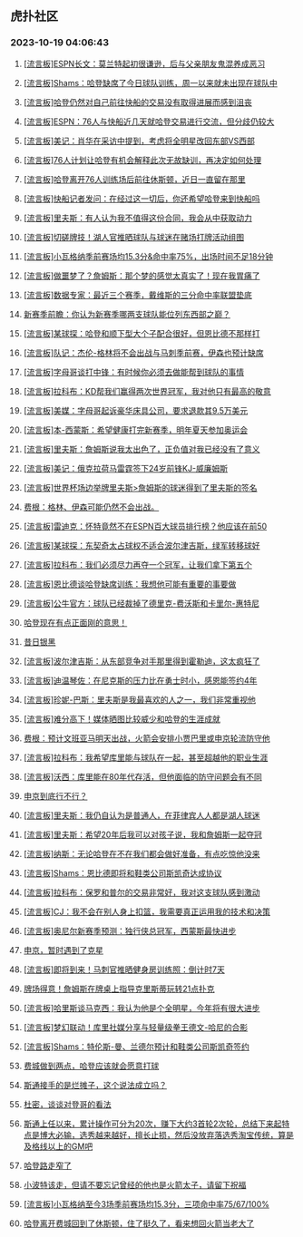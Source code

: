 ## 虎扑社区 
### 2023-10-19 04:06:43

1. [[流言板]ESPN长文：莫兰特起初很谦逊，后与父亲朋友鬼混养成恶习](https://bbs.hupu.com/62532634.html)

2. [[流言板]Shams：哈登缺席了今日球队训练，周一以来就未出现在球队中](https://bbs.hupu.com/62532104.html)

3. [[流言板]哈登仍然对自己前往快船的交易没有取得进展而感到沮丧](https://bbs.hupu.com/62532373.html)

4. [[流言板]ESPN：76人与快船近几天就哈登交易进行交流，但分歧仍较大](https://bbs.hupu.com/62532474.html)

5. [[流言板]美记：肖华在采访中提到，考虑将全明星改回东部VS西部](https://bbs.hupu.com/62532034.html)

6. [[流言板]76人计划让哈登有机会解释此次无故缺训，再决定如何处理](https://bbs.hupu.com/62532440.html)

7. [[流言板]哈登离开76人训练场后前往休斯顿，近日一直留在那里](https://bbs.hupu.com/62532415.html)

8. [[流言板]快船记者发问：在经过这一切后，你还希望哈登来到快船吗](https://bbs.hupu.com/62532950.html)

9. [[流言板]里夫斯：有人认为我不值得这份合同，我会从中获取动力](https://bbs.hupu.com/62531121.html)

10. [[流言板]切磋牌技！湖人官推晒球队与球迷在赌场打牌活动组图](https://bbs.hupu.com/62531991.html)

11. [[流言板]小瓦格纳季前赛场均15.3分&命中率75%，出场时间不足18分钟](https://bbs.hupu.com/62531649.html)

12. [[流言板]做噩梦了？詹姆斯：那个梦的感觉太真实了！现在我胃痛了](https://bbs.hupu.com/62530405.html)

13. [[流言板]数据专家：最近三个赛季，戴维斯的三分命中率联盟垫底](https://bbs.hupu.com/62530937.html)

14. [新赛季前瞻：你认为新赛季哪两支球队能位列东西部之巅？](https://bbs.hupu.com/62528681.html)

15. [[流言板]某球探：哈登和顺下型大个子配合很好，但恩比德不那样打](https://bbs.hupu.com/62528689.html)

16. [[流言板]队记：杰伦-格林将不会出战与马刺季前赛，伊森也预计缺席](https://bbs.hupu.com/62532918.html)

17. [[流言板]字母哥谈打中锋：有时候你必须去做能帮到球队的事情](https://bbs.hupu.com/62531769.html)

18. [[流言板]拉科布：KD帮我们赢得两次世界冠军，我对他只有最高的敬意](https://bbs.hupu.com/62533080.html)

19. [[流言板]美媒：字母哥起诉豪华床具公司，要求退款其9.5万美元](https://bbs.hupu.com/62532903.html)

20. [[流言板]本-西蒙斯：希望健康打完新赛季，明年夏天参加奥运会](https://bbs.hupu.com/62531292.html)

21. [[流言板]里夫斯：詹姆斯说我太出色了，正负值对我已经没有了意义](https://bbs.hupu.com/62530022.html)

22. [[流言板]美记：俄克拉荷马雷霆签下24岁前锋KJ-威廉姆斯](https://bbs.hupu.com/62532857.html)

23. [[流言板]世界杯场边举牌里夫斯>詹姆斯的球迷得到了里夫斯的签名](https://bbs.hupu.com/62530246.html)

24. [费根：格林、伊森可能仍然不会出战。](https://bbs.hupu.com/62532798.html)

25. [[流言板]雷迪克：怀特竟然不在ESPN百大球员排行榜？他应该在前50](https://bbs.hupu.com/62531130.html)

26. [[流言板]某球探：东契奇太占球权不适合波尔津吉斯，绿军转移球好](https://bbs.hupu.com/62528938.html)

27. [[流言板]拉科布：我们必须尽力再夺一个冠军，让我们拿下第五个](https://bbs.hupu.com/62533054.html)

28. [[流言板]恩比德谈哈登缺席训练：我想他可能有重要的事要做](https://bbs.hupu.com/62533208.html)

29. [[流言板]公牛官方：球队已经裁掉了德里克-费沃斯和卡里尔-惠特尼](https://bbs.hupu.com/62532339.html)

30. [哈登现在有点正面刚的意思！](https://bbs.hupu.com/62532778.html)

31. [昔日银黑](https://bbs.hupu.com/62529197.html)

32. [[流言板]波尔津吉斯：从东部竞争对手那里得到霍勒迪，这太疯狂了](https://bbs.hupu.com/62531441.html)

33. [[流言板]迪温琴佐：在尼克斯的压力比在勇士时小，感恩能签约4年](https://bbs.hupu.com/62531537.html)

34. [[流言板]珍妮-巴斯：里夫斯是我最喜欢的人之一，我们非常重视他](https://bbs.hupu.com/62530668.html)

35. [[流言板]难分高下！媒体晒图比较威少和哈登的生涯成就](https://bbs.hupu.com/62527790.html)

36. [费根：预计文班亚马明天出战，火箭会安排小贾巴里或申京轮流防守他](https://bbs.hupu.com/62531331.html)

37. [[流言板]拉科布：我希望库里能与球队在一起，甚至超越他的职业生涯](https://bbs.hupu.com/62533108.html)

38. [[流言板]沃西：库里能在80年代存活，但他面临的防守问题会有不同](https://bbs.hupu.com/62527433.html)

39. [申京到底行不行？](https://bbs.hupu.com/62531653.html)

40. [[流言板]里夫斯：我仍自认为是普通人，在菲律宾人人都是湖人球迷](https://bbs.hupu.com/62530522.html)

41. [[流言板]里夫斯：希望20年后我可以对孩子说，我和詹姆斯一起夺冠](https://bbs.hupu.com/62526348.html)

42. [[流言板]纳斯：无论哈登在不在我们都会做好准备，有点吃惊他没来](https://bbs.hupu.com/62533192.html)

43. [[流言板]Shams：恩比德即将和鞋类公司斯凯奇达成协议](https://bbs.hupu.com/62533281.html)

44. [[流言板]拉科布：保罗和普尔的交易非常好，我对这支球队感到激动](https://bbs.hupu.com/62533164.html)

45. [[流言板]CJ：我不会在别人身上扣篮，我需要真正运用我的技术和决策](https://bbs.hupu.com/62532980.html)

46. [[流言板]奥尼尔新赛季预测：独行侠总冠军，西蒙斯最快进步](https://bbs.hupu.com/62525579.html)

47. [申京，暂时遇到了克星](https://bbs.hupu.com/62528705.html)

48. [[流言板]即将到来！马刺官推晒健身房训练照：倒计时7天](https://bbs.hupu.com/62533037.html)

49. [牌场得意！詹姆斯在牌桌上指导克里斯蒂玩转21点扑克](https://bbs.hupu.com/62529889.html)

50. [[流言板]哈里斯谈马克西：我认为他是个全明星，今年将有很大进步](https://bbs.hupu.com/62532936.html)

51. [[流言板]梦幻联动！库里社媒分享与轻量级拳王德文-哈尼的合影](https://bbs.hupu.com/62531885.html)

52. [[流言板]Shams：特伦斯-曼、兰德尔预计和鞋类公司斯凯奇签约](https://bbs.hupu.com/62533297.html)

53. [费城做到两点，哈登应该就会愿意打球](https://bbs.hupu.com/62533024.html)

54. [斯通接手的是烂摊子，这个说法成立吗？](https://bbs.hupu.com/62530818.html)

55. [杜密，谈谈对登哥的看法](https://bbs.hupu.com/62533118.html)

56. [斯通上任以来，累计操作可分为20次，赚下大约3首轮2次轮，总结下来起特点是博大必输，选秀越来越好，擅长止损，然后没放弃落选秀淘宝传统，算是及格线以上的GM吧](https://bbs.hupu.com/62531820.html)

57. [哈登路走窄了](https://bbs.hupu.com/62532752.html)

58. [小波特该走，但请不要忘记曾经的他也是火箭太子，请留下祝福](https://bbs.hupu.com/62532556.html)

59. [[流言板]小瓦格纳至今3场季前赛场均15.3分，三项命中率75/67/100%](https://bbs.hupu.com/62531223.html)

60. [哈登离开费城回到了休斯顿，住了挺久了，看来想回火箭当老大了](https://bbs.hupu.com/62532537.html)

